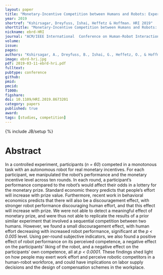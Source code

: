 ```yaml
---
layout: paper
title: "Monetary-Incentive Competition between Humans and Robots: Experimental Results"
year: 2019
shortref: "Kshirsagar, Dreyfuss, Ishai, Heffetz & Hoffman. HRI 2019"
shorttitle: "Monetary-Incentive Competition between Humans and Robots: Experimental Result"
nickname: ebrd-HRI
journal: "ACM/IEEE International  Conference on Human-Robot Interaction (HRI)"
volume:
issue:
pages:
authors: "Kshirsagar, A., Dreyfuss, B., Ishai, G., Heffetz, O., & Hoffman G."
image: ebrd-hri.jpg
pdf: 2019-03-11-ebrd-hri.pdf
fulltext:
pubtype: conference
github:
pmid:  
pmcid:
f1000:
figshare:
doi: 10.1109/HRI.2019.8673201
category: papers
published: true
award:
tags: [studies, competition]
---
```

{% include JB/setup %}

# Abstract

In a controlled experiment, participants (_n = 60_) competed in a monotonous task with an autonomous robot for
real monetary incentives. For each participant, we manipulated the robot’s performance and the monetary incentive level across ten rounds. In each round, a participant’s performance compared to the robot’s would affect their odds in a lottery for the monetary prize. Standard economic theory predicts that people’s effort will increase with prize value. Furthermore, recent work in behavioral economics predicts that there will also be a discouragement effect, with stronger robot performance discouraging human effort, and that this effect will increase with prize. We were not able to detect a meaningful effect of monetary prize, and were thus not able to replicate the results of a prior similar experiment that involved a sequential competition between two humans. However, we found a small discouragement effect, with human effort decreasing
with increased robot performance, significant at the _p < 0.005_ level. Using per-round subjective indicators, we also found a positive effect of robot performance on its perceived competence, a negative effect on the participants’ liking of the robot, and a negative effect on the participants’ own competence, all at _p < 0.0001_. These findings shed light on how people may exert work effort and perceive robotic competitors in a human-robot workforce, and could have implications on labor supply decisions and the design of compensation schemes in the workplace.
